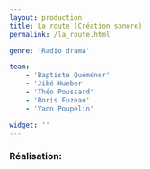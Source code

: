 ```yaml
---
layout: production
title: La route (Création sonore)
permalink: /la_route.html

genre: 'Radio drama'

team:
    - 'Baptiste Quéméner'
    - 'Jibé Hueber'
    - 'Théo Poussard'
    - 'Boris Fuzeau'
    - 'Yann Poupelin'

widget: ''
---
```


### Réalisation:
